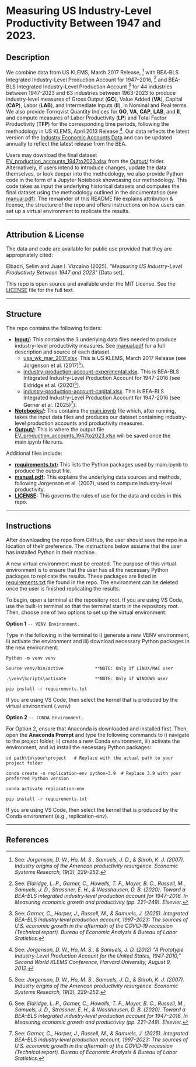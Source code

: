 # Measuring US Industry-Level Productivity Between 1947 and 2023.

## Description

We combine data from US KLEMS, March 2017 Release, [^1] with BEA-BLS Integrated Industry-Level Production Account for 1947–2016, [^2] and BEA-BLS Integrated Industry-Level Production Account [^3] for 44 industries between 1947-2023 and 63 industries between 1963-2023 to produce industry-level measures of Gross Output (**GO**), Value Added (**VA**), Capital (**CAP**), Labor (**LAB**), and Intermediate Inputs (**II**), in Nominal and Real terms. We also provide Tornqvist Quantity Indices for **GO**, **VA**, **CAP**, **LAB**, and **II**, and compute measures of Labor Productivity (**LP**) and Total Factor Productivity (**TFP**) for the corresponding time periods, following the methodology in US KLEMS, April 2013 Release [^5]. Our data reflects the latest version of the [Industry Economic Accounts Data](https://www.bea.gov/industry/input-output-accounts-data) and can be updated annually to reflect the latest release from the BEA.

Users may download the final dataset [EV_production_accounts_1947to2023.xlsx](Output/EV_production_accounts_1947to2023.xlsx) from the [Output/](Output/) folder. Alternatively, if users intend to introduce changes, update the data themselves, or look deeper into the methodology, we also provide Python code in the form of a Jupyter Notebook showcasing our methodology. This code takes as input the underlying historical datasets and computes the final dataset using the methodology outlined in the documentation (see [manual.pdf](manual.pdf)). The remainder of this README file explains attribution & license, the structure of the repo and offers instructions on how users can set up a virtual environment to replicate the results.

---
## Attribution & License

The data and code are available for public use provided that they are appropriately cited:

Elbadri, Selim and Juan I. Vizcaino (2025). *"Measuring US Industry-Level Productivity Between 1947 and 2023"* [Data set]. 

This repo is open source and available under the MIT License. See the [LICENSE](LICENSE) file for the full text.

---
## Structure

The repo contains the following folders:

- **[Input/](Input/):** This contains the 3 underlying data files needed to produce industry-level productivity measures. See [manual.pdf](manual.pdf) for a full description and source of each dataset. 
	- [usa_wk_mar_2017.xlsx](Input/usa_wk_mar_2017.xlsx). This is US KLEMS, March 2017 Release (see Jorgenson et al. (2017)[^1]). 
	- [industry-production-account-experimental.xlsx](Input/industry-production-account-experimental.xlsx). This is BEA-BLS Integrated Industry-Level Production Account for 1947-2016 (see Eldridge et al. (2020)[^2]). 
	- [industry-production-account-capital.xlsx](Input/industry-production-account-capital.xlsx). This is BEA-BLS Integrated Industry-Level Production Account for 1947-2016 (see Gerner et al. (2025)[^3]).
- **[Notebooks/](Notebooks/):** This contains the [main.ipynb](Notebooks/main.ipynb) file which, after running, takes the input data files and produces our dataset containing industry-level production accounts and productivity measures.
- **[Output/](Output/):** This is where the output file [EV_production_accounts_1947to2023.xlsx](Output/EV_production_accounts_1947to2023.xlsx) will be saved once the main.ipynb file runs.

Additional files include:

- **[requirements.txt](requirements.txt):** This lists the Python packages used by main.ipynb to produce the output file.
- **[manual.pdf](manual.pdf):** This explains the underlying data sources and methods, following Jorgenson et al. (2007), used to compute industry-level productivity.
- **[LICENSE](LICENSE):** This governs the rules of use for the data and codes in this repo.

---
## Instructions

After downloading the repo from GitHub, the user should save the repo in a location of their preference. The instructions below assume that the user has installed Python in their machine.

A new virtual environment must be created. The purpose of this virtual environment is to ensure that the user has all the necessary Python packages  to replicate the results. These packages are listed in [requirements.txt](requirements.txt) file found in the repo. The environment can be deleted once the user is finished replicating the results.

To begin, open a terminal at the repository root. If you are using VS Code, use the built-in terminal so that the terminal starts in the repository root. Then, choose one of two options to set up the virtual environment:

**Option 1** `-- VENV Environment.`

Type in the following in the terminal to i) generate a new VENV environment, ii) activate the environment and iii) download necessary Python packages in the new environment:

```
Python -m venv venv

Source venv/bin/active			  **NOTE: Only if LINUX/MAC user

.\venv\Scripts\activate           **NOTE: Only if WINDOWS user

pip install -r requirements.txt
```
If you are using VS Code, then select the kernel that is produced by the virtual environment (.venv)

**Option 2** `-- CONDA Environment.`

For Option 2, ensure that Anaconda is downloaded and installed first. Then, open the **Anaconda Prompt** and type the following commands to i) navigate to the project folder, ii) create a new Conda environment, iii) activate the environment, and iv) install the necessary Python packages:

```
cd path\to\your\project   # Replace with the actual path to your project folder

conda create -n replication-env python=3.9  # Replace 3.9 with your preferred Python version

conda activate replication-env

pip install -r requirements.txt
```
If you are using VS Code, then select the kernel that is produced by the Conda environment (e.g., replication-env).

---
## References

[^1]: See: *Jorgenson, D. W., Ho, M. S., Samuels, J. D., & Stiroh, K. J. (2007). Industry origins of the American productivity resurgence. Economic Systems Research, 19(3), 229–252.*

[^2]: See: *Eldridge, L. P., Garner, C., Howells, T. F., Moyer, B. C., Russell, M., Samuels, J. D., Strassner, E. H., & Wasshausen, D. B. (2020). Toward a BEA–BLS integrated industry‑level production account for 1947–2016. In Measuring economic growth and productivity (pp. 221–249). Elsevier.*

[^3]: See: *Garner, C., Harper, J., Russell, M., & Samuels, J. (2025). Integrated BEA–BLS industry‑level production account, 1997–2023: The sources of U.S. economic growth in the aftermath of the COVID‑19 recession (Technical report). Bureau of Economic Analysis & Bureau of Labor Statistics.*

[^4]: See: *Jorgenson, D. W., Ho, M. S., & Samuels, J. D. (2017). Educational attainment and the revival of US economic growth. In Education, Skills, and Technical Change: Implications for Future US GDP Growth (pp. 23–60). University of Chicago Press.*

[^5]: See: *Jorgenson, D. W., Ho, M. S., & Samuels, J. D. (2012) “A Prototype Industry‐Level Production Account for the United States, 1947‐2010,” Second World KLEMS Conference, Harvard University, August 9, 2012.*
